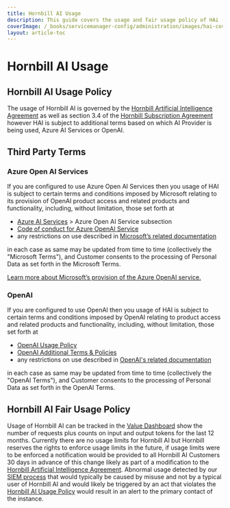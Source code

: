 ```yaml
---
title: Hornbill AI Usage 
description: This guide covers the usage and fair usage policy of HAi (Hornbill Ai) features within your environment. 
coverImage: /_books/servicemanager-config/administration/images/hai-cover.jpg
layout: article-toc
---
```


# Hornbill AI Usage 

## Hornbill AI Usage Policy
The usage of Hornbill AI is governed by the [Hornbill Artificial Intelligence Agreement](https://www.hornbill.com/hubfs/Website/PDF/HAI%20Agreement.pdf) as well as section 3.4 of the [Hornbill Subscription Agreement](https://www.hornbill.com/subscription-agreements) however HAI is subject to additional terms based on which AI Provider is being used, Azure AI Services or OpenAI.

## Third Party Terms
### Azure Open AI Services
If you are configured to use Azure Open AI Services then you usage of HAI is subject to certain terms and conditions imposed by Microsoft relating to its provision of OpenAI product access and related products and functionality, including, without limitation, those set forth at

* [Azure AI Services](https://www.microsoft.com/licensing/terms/productoffering/MicrosoftAzure/EAEAS) > Azure Open AI Service subsection
* [Code of conduct for Azure OpenAI Service](https://learn.microsoft.com/en-us/legal/cognitive-services/openai/code-of-conduct)
* any restrictions on use described in [Microsoft’s related documentation](https://learn.microsoft.com/en-us/azure/ai-services/openai/)

in each case as same may be updated from time to time (collectively the "Microsoft Terms"), and Customer consents to the processing of Personal Data as set forth in the Microsoft Terms. 

[Learn more about Microsoft’s provision of the Azure OpenAI service.](https://learn.microsoft.com/en-us/legal/cognitive-services/openai/transparency-note?context=%2Fazure%2Fcognitive-services%2Fopenai%2Fcontext%2Fcontext&tabs=text)


### OpenAI

If you are configured to use OpenAI then you usage of HAI is subject to certain terms and conditions imposed by OpenAI relating to product access and related products and functionality, including, without limitation, those set forth at

* [OpenAI Usage Policy](https://openai.com/policies/usage-policies/)
* [OpenAI Additional Terms & Policies](https://openai.com/policies/)
* any restrictions on use described in [OpenAI's related documentation](https://platform.openai.com/docs/introduction)

in each case as same may be updated from time to time (collectively the "OpenAI Terms"), and Customer consents to the processing of Personal Data as set forth in the OpenAI Terms. 

## Hornbill AI Fair Usage Policy
Usage of Hornbill AI can be tracked in the [Value Dashboard](/servicemanager-config/administration/hai-dashboard) show the number of requests plus counts on input and output tokens for the last 12 months. Currently there are no usage limits for Hornbill AI but Hornbill reserves the rights to enforce usage limits in the future, if usage limits were to be enforced a notification would be provided to all Hornbill AI Customers 30 days in advance of this change likely as part of a modification to the [Hornbill Artificial Intelligence Agreement](https://www.hornbill.com/hubfs/Website/PDF/HAI%20Agreement.pdf). Abnormal usage detected by our [SIEM process](/hornbill-cloud/iso/operations#security-information-and-event-management-siem) that would typically be caused by misuse and not by a typical user of Hornbill AI and would likely be triggered by an act that violates the [Hornbill AI Usage Policy](/servicemanager-config/administration/hai-usage-policy#hornbill-ai-usage-policy) would result in an alert to the primary contact of the instance. 